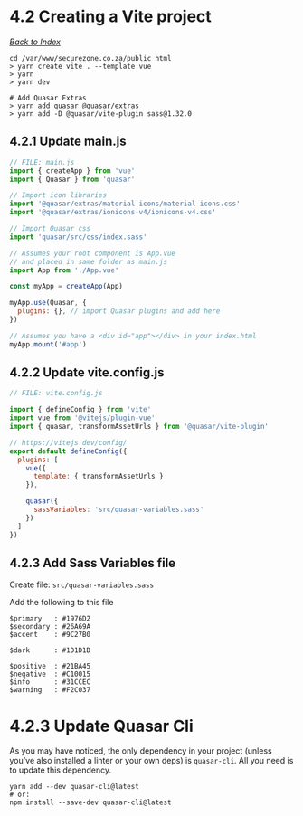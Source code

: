 # 4.2 Creating a Vite project

[_Back to Index_](../README.md)

```shell
cd /var/www/securezone.co.za/public_html
> yarn create vite . --template vue
> yarn
> yarn dev

# Add Quasar Extras
> yarn add quasar @quasar/extras
> yarn add -D @quasar/vite-plugin sass@1.32.0
```

## 4.2.1 Update main.js

```js
// FILE: main.js
import { createApp } from 'vue'
import { Quasar } from 'quasar'

// Import icon libraries
import '@quasar/extras/material-icons/material-icons.css'
import '@quasar/extras/ionicons-v4/ionicons-v4.css'

// Import Quasar css
import 'quasar/src/css/index.sass'

// Assumes your root component is App.vue
// and placed in same folder as main.js
import App from './App.vue'

const myApp = createApp(App)

myApp.use(Quasar, {
  plugins: {}, // import Quasar plugins and add here
})

// Assumes you have a <div id="app"></div> in your index.html
myApp.mount('#app')
```

## 4.2.2 Update vite.config.js

```js
// FILE: vite.config.js

import { defineConfig } from 'vite'
import vue from '@vitejs/plugin-vue'
import { quasar, transformAssetUrls } from '@quasar/vite-plugin'

// https://vitejs.dev/config/
export default defineConfig({
  plugins: [
    vue({
      template: { transformAssetUrls }
    }),

    quasar({
      sassVariables: 'src/quasar-variables.sass'
    })
  ]
})
```

## 4.2.3 Add Sass Variables file

Create file: `src/quasar-variables.sass`

Add the following to this file

```shell
$primary   : #1976D2
$secondary : #26A69A
$accent    : #9C27B0

$dark      : #1D1D1D

$positive  : #21BA45
$negative  : #C10015
$info      : #31CCEC
$warning   : #F2C037
```

# 4.2.3 Update Quasar Cli

As you may have noticed, the only dependency in your project (unless you’ve also installed a linter or your own deps) is `quasar-cli`. All you need is to update this dependency.

```shell
yarn add --dev quasar-cli@latest
# or:
npm install --save-dev quasar-cli@latest
```


